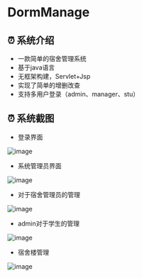 # DormManage
 ##  ⏰ 系统介绍
 - 一款简单的宿舍管理系统
 - 基于java语言
 - 无框架构建，Servlet+Jsp
 - 实现了简单的增删改查
 - 支持多用户登录（admin、manager、stu）
 ##  ⏰ 系统截图
 - 登录界面
 
 ![image](https://github.com/yearing1017/DormManage/blob/master/image/1.png)

 - 系统管理员界面
 
 ![image](https://github.com/yearing1017/DormManage/blob/master/image/图片2.png)
 
 - 对于宿舍管理员的管理
 
 ![image](https://github.com/yearing1017/DormManage/blob/master/image/图片3.png)
 
 
 - admin对于学生的管理
 
 ![image](https://github.com/yearing1017/DormManage/blob/master/image/图片5.png)
 
 - 宿舍楼管理
 
 ![image](https://github.com/yearing1017/DormManage/blob/master/image/图片7.png)

